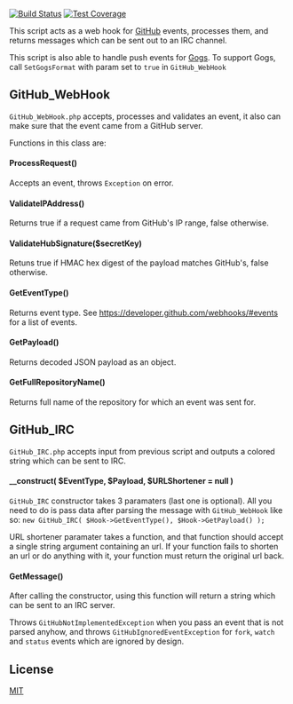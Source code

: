 [![Build Status](https://img.shields.io/travis/xPaw/GitHub-WebHook.svg?style=flat-square)](https://travis-ci.org/xPaw/GitHub-WebHook)
[![Test Coverage](https://img.shields.io/codeclimate/coverage/github/xPaw/GitHub-WebHook.svg?style=flat-square)](https://codeclimate.com/github/xPaw/GitHub-WebHook/coverage)

This script acts as a web hook for [GitHub](https://github.com/) events, processes them,
and returns messages which can be sent out to an IRC channel.

This script is also able to handle push events for [Gogs](https://gogs.io/).
To support Gogs, call `SetGogsFormat` with param set to `true` in `GitHub_WebHook`

## GitHub_WebHook
`GitHub_WebHook.php` accepts, processes and validates an event,
it also can make sure that the event came from a GitHub server.

Functions in this class are:

#### ProcessRequest()
Accepts an event, throws `Exception` on error.

#### ValidateIPAddress()
Returns true if a request came from GitHub's IP range, false otherwise.

#### ValidateHubSignature($secretKey)
Retuns true if HMAC hex digest of the payload matches GitHub's, false otherwise.

#### GetEventType()
Returns event type.
See https://developer.github.com/webhooks/#events for a list of events.

#### GetPayload()
Returns decoded JSON payload as an object.

#### GetFullRepositoryName()
Returns full name of the repository for which an event was sent for.

## GitHub_IRC
`GitHub_IRC.php` accepts input from previous script and outputs
a colored string which can be sent to IRC.

#### __construct( $EventType, $Payload, $URLShortener = null )
`GitHub_IRC` constructor takes 3 paramaters (last one is optional).
All you need to do is pass data after parsing the message with `GitHub_WebHook`
like so: `new GitHub_IRC( $Hook->GetEventType(), $Hook->GetPayload() );`

URL shortener paramater takes a function, and that function should accept
a single string argument containing an url. If your function fails to
shorten an url or do anything with it, your function must return the
original url back.

#### GetMessage()
After calling the constructor, using this function will return
a string which can be sent to an IRC server.

Throws `GitHubNotImplementedException` when you pass an event that
is not parsed anyhow, and throws `GitHubIgnoredEventException` for
`fork`, `watch` and `status` events which are ignored by design.

## License
[MIT](LICENSE)
